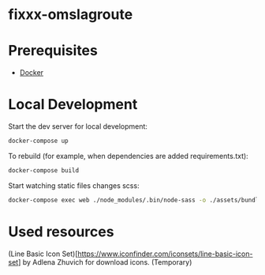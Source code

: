 # fixxx-omslagroute

# Prerequisites

- [Docker](https://docs.docker.com/docker-for-mac/install/)

# Local Development

Start the dev server for local development:
```bash
docker-compose up
```

To rebuild (for example, when dependencies are added requirements.txt):
```bash
docker-compose build
```

Start watching static files changes scss:

```bash
docker-compose exec web ./node_modules/.bin/node-sass -o ./assets/bundles/ static_src/sass --watch
```

# Used resources

(Line Basic Icon Set)[https://www.iconfinder.com/iconsets/line-basic-icon-set] by Adlena Zhuvich for download icons. (Temporary)